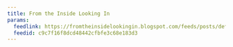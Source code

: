 ```yaml
---
title: From the Inside Looking In
params:
  feedlink: https://fromtheinsidelookingin.blogspot.com/feeds/posts/default?alt=rss
  feedid: c9c7f16f8dcd48442cfbfe3c68e183d3
---
```

